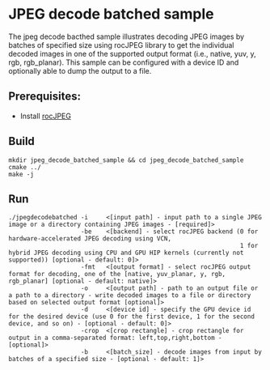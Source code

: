 # JPEG decode batched sample

The jpeg decode bacthed sample illustrates decoding JPEG images by batches of specified size using rocJPEG library to get the individual decoded images in one of the supported output format (i.e., native, yuv, y, rgb, rgb_planar). This sample can be configured with a device ID and optionally able to dump the output to a file.

## Prerequisites:

* Install [rocJPEG](../../README.md#build-and-install-instructions)

## Build

```shell
mkdir jpeg_decode_batched_sample && cd jpeg_decode_batched_sample
cmake ../
make -j
```

## Run

```shell
./jpegdecodebatched -i     <[input path] - input path to a single JPEG image or a directory containing JPEG images - [required]>
                    -be    <[backend] - select rocJPEG backend (0 for hardware-accelerated JPEG decoding using VCN,
                                                                1 for hybrid JPEG decoding using CPU and GPU HIP kernels (currently not supported)) [optional - default: 0]>
                    -fmt   <[output format] - select rocJPEG output format for decoding, one of the [native, yuv_planar, y, rgb, rgb_planar] [optional - default: native]>
                    -o     <[output path] - path to an output file or a path to a directory - write decoded images to a file or directory based on selected output format [optional]>
                    -d     <[device id] - specify the GPU device id for the desired device (use 0 for the first device, 1 for the second device, and so on) - [optional - default: 0]>
                    -crop  <[crop rectangle] - crop rectangle for output in a comma-separated format: left,top,right,bottom - [optional]>
                    -b     <[batch_size] - decode images from input by batches of a specified size - [optional - default: 1]>
```